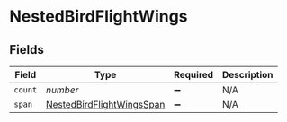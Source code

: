 # NestedBirdFlightWings


## Fields

| Field                                                                         | Type                                                                          | Required                                                                      | Description                                                                   |
| ----------------------------------------------------------------------------- | ----------------------------------------------------------------------------- | ----------------------------------------------------------------------------- | ----------------------------------------------------------------------------- |
| `count`                                                                       | *number*                                                                      | :heavy_minus_sign:                                                            | N/A                                                                           |
| `span`                                                                        | [NestedBirdFlightWingsSpan](../../models/shared/nestedbirdflightwingsspan.md) | :heavy_minus_sign:                                                            | N/A                                                                           |